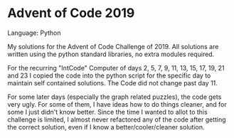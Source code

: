 # Advent of Code 2019
Language: Python

My solutions for the Advent of Code Challenge of 2019. All solutions are written using the python standard libraries, no extra modules required.

For the recurring "IntCode" Computer of days 2, 5, 7, 9, 11, 13, 15, 17, 19, 21 and 23 I copied the code into the python script for the specific day to maintain self contained solutions. The Code did not change past day 11.

For some later days (especially the graph related puzzles), the code gets very ugly. For some of them, I have ideas how to do things cleaner, and for some I just didn't know better. Since the time I wanted to allot to this challenge is limited, I almost never refactored any of the code after getting the correct solution, even if I know a better/cooler/cleaner solution.
